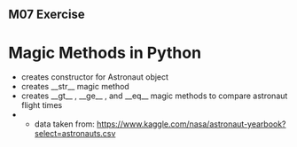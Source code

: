 ## M07 Exercise
# Magic Methods in Python
+ creates constructor for Astronaut object
+ creates \_\_str__ magic method
+ creates \_\_gt__ , \_\_ge__ , and \_\_eq__ magic methods to compare astronaut flight times
+ + data taken from: https://www.kaggle.com/nasa/astronaut-yearbook?select=astronauts.csv

